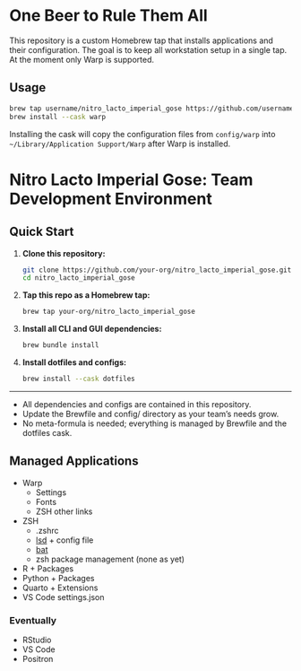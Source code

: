 # One Beer to Rule Them All

This repository is a custom Homebrew tap that installs applications and their
configuration. The goal is to keep all workstation setup in a single tap. At
the moment only Warp is supported.

## Usage

```bash
brew tap username/nitro_lacto_imperial_gose https://github.com/username/nitro_lacto_imperial_gose
brew install --cask warp
```

Installing the cask will copy the configuration files from `config/warp` into
`~/Library/Application Support/Warp` after Warp is installed.

# Nitro Lacto Imperial Gose: Team Development Environment

## Quick Start

1. **Clone this repository:**
   ```sh
   git clone https://github.com/your-org/nitro_lacto_imperial_gose.git
   cd nitro_lacto_imperial_gose
   ```

2. **Tap this repo as a Homebrew tap:**
   ```sh
   brew tap your-org/nitro_lacto_imperial_gose
   ```

3. **Install all CLI and GUI dependencies:**
   ```sh
   brew bundle install
   ```

4. **Install dotfiles and configs:**
   ```sh
   brew install --cask dotfiles
   ```

---

- All dependencies and configs are contained in this repository.
- Update the Brewfile and config/ directory as your team’s needs grow.
- No meta-formula is needed; everything is managed by Brewfile and the dotfiles cask.

## Managed Applications

- Warp
  - Settings
  - Fonts
  - ZSH other links
- ZSH
  - .zshrc
  - [lsd](https://github.com/lsd-rs/lsd) + config file
  - [bat](https://github.com/sharkdp/bat)
  - zsh package management (none as yet)
- R + Packages
- Python + Packages
- Quarto + Extensions
- VS Code settings.json

### Eventually
- RStudio
- VS Code
- Positron
